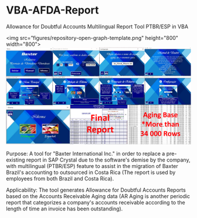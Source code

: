 # VBA-AFDA-Report
Allowance for Doubtful Accounts Multilingual Report Tool PTBR/ESP in VBA

<img src=”figures/repository-open-graph-template.png"
height="800" width="800">
![](figures/repository-open-graph-template.png)


Purpose:
A tool for "Baxter International Inc." in order to replace a pre-existing report in SAP Crystal due to the software's demise by the company, with multilingual (PTBR/ESP) feature to assist in the migration of Baxter Brazil's accounting to outsourced in Costa Rica (The report is used by employees from both Brazil and Costa Rica).

Applicability:
The tool generates Allowance for Doubtful Accounts Reports based on the Accounts Receivable Aging data (AR Aging is another periodic report that categorizes a company's accounts receivable according to the length of time an invoice has been outstanding).
